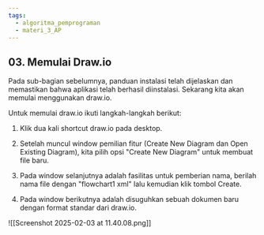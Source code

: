 ```yaml
---
tags:
  - algoritma_pemprograman
  - materi_3_AP
---
```

## 03. Memulai Draw.io

Pada sub-bagian sebelumnya, panduan instalasi telah dijelaskan dan memastikan bahwa aplikasi telah berhasil diinstalasi. Sekarang kita akan memulai menggunakan draw.io.

Untuk memulai draw.io ikuti langkah-langkah berikut:

1. ﻿﻿﻿Klik dua kali shortcut draw.io pada desktop.

2. ﻿﻿﻿Setelah muncul window pemilian fitur (Create New Diagram dan Open Existing Diagram), kita pilih opsi "Create New Diagram" untuk membuat file baru.

3. Pada window selanjutnya adalah fasilitas untuk pemberian nama, berilah nama file dengan "flowchart1 xml" lalu kemudian klik tombol Create.

4. Pada window berikutnya adalah disuguhkan sebuah dokumen baru dengan format standar dari draw.io.

![[Screenshot 2025-02-03 at 11.40.08.png]]
